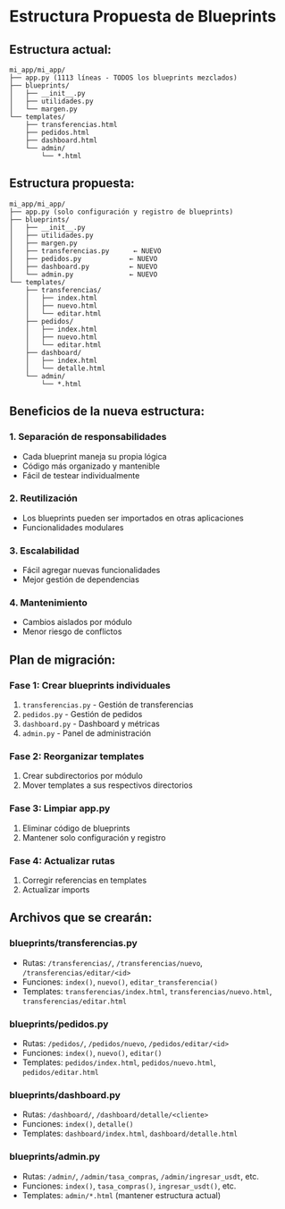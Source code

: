 # Estructura Propuesta de Blueprints

## **Estructura actual:**
```
mi_app/mi_app/
├── app.py (1113 líneas - TODOS los blueprints mezclados)
├── blueprints/
│   ├── __init__.py
│   ├── utilidades.py
│   └── margen.py
└── templates/
    ├── transferencias.html
    ├── pedidos.html
    ├── dashboard.html
    └── admin/
        └── *.html
```

## **Estructura propuesta:**
```
mi_app/mi_app/
├── app.py (solo configuración y registro de blueprints)
├── blueprints/
│   ├── __init__.py
│   ├── utilidades.py
│   ├── margen.py
│   ├── transferencias.py      ← NUEVO
│   ├── pedidos.py            ← NUEVO
│   ├── dashboard.py          ← NUEVO
│   └── admin.py              ← NUEVO
└── templates/
    ├── transferencias/
    │   ├── index.html
    │   ├── nuevo.html
    │   └── editar.html
    ├── pedidos/
    │   ├── index.html
    │   ├── nuevo.html
    │   └── editar.html
    ├── dashboard/
    │   ├── index.html
    │   └── detalle.html
    └── admin/
        └── *.html
```

## **Beneficios de la nueva estructura:**

### **1. Separación de responsabilidades**
- Cada blueprint maneja su propia lógica
- Código más organizado y mantenible
- Fácil de testear individualmente

### **2. Reutilización**
- Los blueprints pueden ser importados en otras aplicaciones
- Funcionalidades modulares

### **3. Escalabilidad**
- Fácil agregar nuevas funcionalidades
- Mejor gestión de dependencias

### **4. Mantenimiento**
- Cambios aislados por módulo
- Menor riesgo de conflictos

## **Plan de migración:**

### **Fase 1: Crear blueprints individuales**
1. `transferencias.py` - Gestión de transferencias
2. `pedidos.py` - Gestión de pedidos
3. `dashboard.py` - Dashboard y métricas
4. `admin.py` - Panel de administración

### **Fase 2: Reorganizar templates**
1. Crear subdirectorios por módulo
2. Mover templates a sus respectivos directorios

### **Fase 3: Limpiar app.py**
1. Eliminar código de blueprints
2. Mantener solo configuración y registro

### **Fase 4: Actualizar rutas**
1. Corregir referencias en templates
2. Actualizar imports

## **Archivos que se crearán:**

### **blueprints/transferencias.py**
- Rutas: `/transferencias/`, `/transferencias/nuevo`, `/transferencias/editar/<id>`
- Funciones: `index()`, `nuevo()`, `editar_transferencia()`
- Templates: `transferencias/index.html`, `transferencias/nuevo.html`, `transferencias/editar.html`

### **blueprints/pedidos.py**
- Rutas: `/pedidos/`, `/pedidos/nuevo`, `/pedidos/editar/<id>`
- Funciones: `index()`, `nuevo()`, `editar()`
- Templates: `pedidos/index.html`, `pedidos/nuevo.html`, `pedidos/editar.html`

### **blueprints/dashboard.py**
- Rutas: `/dashboard/`, `/dashboard/detalle/<cliente>`
- Funciones: `index()`, `detalle()`
- Templates: `dashboard/index.html`, `dashboard/detalle.html`

### **blueprints/admin.py**
- Rutas: `/admin/`, `/admin/tasa_compras`, `/admin/ingresar_usdt`, etc.
- Funciones: `index()`, `tasa_compras()`, `ingresar_usdt()`, etc.
- Templates: `admin/*.html` (mantener estructura actual) 
